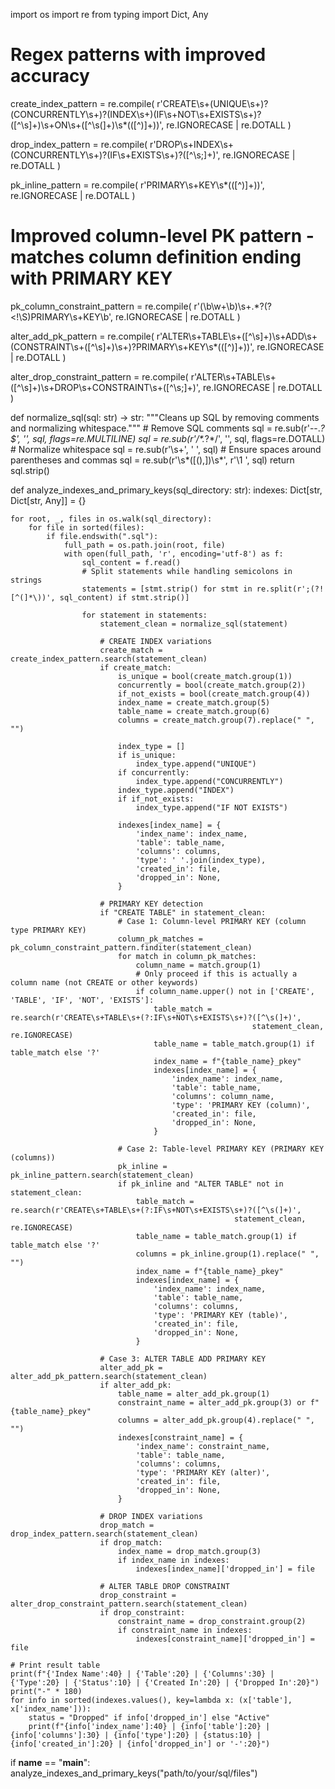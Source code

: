 import os
import re
from typing import Dict, Any

# Regex patterns with improved accuracy
create_index_pattern = re.compile(
    r'CREATE\s+(UNIQUE\s+)?(CONCURRENTLY\s+)?(INDEX\s+)(IF\s+NOT\s+EXISTS\s+)?([^\s]+)\s+ON\s+([^\s(]+)\s*\(([^)]+)\)',
    re.IGNORECASE | re.DOTALL
)

drop_index_pattern = re.compile(
    r'DROP\s+INDEX\s+(CONCURRENTLY\s+)?(IF\s+EXISTS\s+)?([^\s;]+)',
    re.IGNORECASE | re.DOTALL
)

pk_inline_pattern = re.compile(
    r'PRIMARY\s+KEY\s*\(([^)]+)\)',
    re.IGNORECASE | re.DOTALL
)

# Improved column-level PK pattern - matches column definition ending with PRIMARY KEY
pk_column_constraint_pattern = re.compile(
    r'(\b\w+\b)\s+.*?(?<!\S)PRIMARY\s+KEY\b',
    re.IGNORECASE | re.DOTALL
)

alter_add_pk_pattern = re.compile(
    r'ALTER\s+TABLE\s+([^\s]+)\s+ADD\s+(CONSTRAINT\s+([^\s]+)\s+)?PRIMARY\s+KEY\s*\(([^)]+)\)',
    re.IGNORECASE | re.DOTALL
)

alter_drop_constraint_pattern = re.compile(
    r'ALTER\s+TABLE\s+([^\s]+)\s+DROP\s+CONSTRAINT\s+([^\s;]+)',
    re.IGNORECASE | re.DOTALL
)

def normalize_sql(sql: str) -> str:
    """Cleans up SQL by removing comments and normalizing whitespace."""
    # Remove SQL comments
    sql = re.sub(r'--.*?$', '', sql, flags=re.MULTILINE)
    sql = re.sub(r'/\*.*?\*/', '', sql, flags=re.DOTALL)
    # Normalize whitespace
    sql = re.sub(r'\s+', ' ', sql)
    # Ensure spaces around parentheses and commas
    sql = re.sub(r'\s*([(),])\s*', r'\1 ', sql)
    return sql.strip()

def analyze_indexes_and_primary_keys(sql_directory: str):
    indexes: Dict[str, Dict[str, Any]] = {}

    for root, _, files in os.walk(sql_directory):
        for file in sorted(files):
            if file.endswith(".sql"):
                full_path = os.path.join(root, file)
                with open(full_path, 'r', encoding='utf-8') as f:
                    sql_content = f.read()
                    # Split statements while handling semicolons in strings
                    statements = [stmt.strip() for stmt in re.split(r';(?![^(]*\))', sql_content) if stmt.strip()]

                    for statement in statements:
                        statement_clean = normalize_sql(statement)

                        # CREATE INDEX variations
                        create_match = create_index_pattern.search(statement_clean)
                        if create_match:
                            is_unique = bool(create_match.group(1))
                            concurrently = bool(create_match.group(2))
                            if_not_exists = bool(create_match.group(4))
                            index_name = create_match.group(5)
                            table_name = create_match.group(6)
                            columns = create_match.group(7).replace(" ", "")
                            
                            index_type = []
                            if is_unique:
                                index_type.append("UNIQUE")
                            if concurrently:
                                index_type.append("CONCURRENTLY")
                            index_type.append("INDEX")
                            if if_not_exists:
                                index_type.append("IF NOT EXISTS")
                            
                            indexes[index_name] = {
                                'index_name': index_name,
                                'table': table_name,
                                'columns': columns,
                                'type': ' '.join(index_type),
                                'created_in': file,
                                'dropped_in': None,
                            }

                        # PRIMARY KEY detection
                        if "CREATE TABLE" in statement_clean:
                            # Case 1: Column-level PRIMARY KEY (column type PRIMARY KEY)
                            column_pk_matches = pk_column_constraint_pattern.finditer(statement_clean)
                            for match in column_pk_matches:
                                column_name = match.group(1)
                                # Only proceed if this is actually a column name (not CREATE or other keywords)
                                if column_name.upper() not in ['CREATE', 'TABLE', 'IF', 'NOT', 'EXISTS']:
                                    table_match = re.search(r'CREATE\s+TABLE\s+(?:IF\s+NOT\s+EXISTS\s+)?([^\s(]+)', 
                                                          statement_clean, re.IGNORECASE)
                                    table_name = table_match.group(1) if table_match else '?'
                                    index_name = f"{table_name}_pkey"
                                    indexes[index_name] = {
                                        'index_name': index_name,
                                        'table': table_name,
                                        'columns': column_name,
                                        'type': 'PRIMARY KEY (column)',
                                        'created_in': file,
                                        'dropped_in': None,
                                    }

                            # Case 2: Table-level PRIMARY KEY (PRIMARY KEY (columns))
                            pk_inline = pk_inline_pattern.search(statement_clean)
                            if pk_inline and "ALTER TABLE" not in statement_clean:
                                table_match = re.search(r'CREATE\s+TABLE\s+(?:IF\s+NOT\s+EXISTS\s+)?([^\s(]+)', 
                                                      statement_clean, re.IGNORECASE)
                                table_name = table_match.group(1) if table_match else '?'
                                columns = pk_inline.group(1).replace(" ", "")
                                index_name = f"{table_name}_pkey"
                                indexes[index_name] = {
                                    'index_name': index_name,
                                    'table': table_name,
                                    'columns': columns,
                                    'type': 'PRIMARY KEY (table)',
                                    'created_in': file,
                                    'dropped_in': None,
                                }

                        # Case 3: ALTER TABLE ADD PRIMARY KEY
                        alter_add_pk = alter_add_pk_pattern.search(statement_clean)
                        if alter_add_pk:
                            table_name = alter_add_pk.group(1)
                            constraint_name = alter_add_pk.group(3) or f"{table_name}_pkey"
                            columns = alter_add_pk.group(4).replace(" ", "")
                            indexes[constraint_name] = {
                                'index_name': constraint_name,
                                'table': table_name,
                                'columns': columns,
                                'type': 'PRIMARY KEY (alter)',
                                'created_in': file,
                                'dropped_in': None,
                            }

                        # DROP INDEX variations
                        drop_match = drop_index_pattern.search(statement_clean)
                        if drop_match:
                            index_name = drop_match.group(3)
                            if index_name in indexes:
                                indexes[index_name]['dropped_in'] = file

                        # ALTER TABLE DROP CONSTRAINT
                        drop_constraint = alter_drop_constraint_pattern.search(statement_clean)
                        if drop_constraint:
                            constraint_name = drop_constraint.group(2)
                            if constraint_name in indexes:
                                indexes[constraint_name]['dropped_in'] = file

    # Print result table
    print(f"{'Index Name':40} | {'Table':20} | {'Columns':30} | {'Type':20} | {'Status':10} | {'Created In':20} | {'Dropped In':20}")
    print("-" * 180)
    for info in sorted(indexes.values(), key=lambda x: (x['table'], x['index_name'])):
        status = "Dropped" if info['dropped_in'] else "Active"
        print(f"{info['index_name']:40} | {info['table']:20} | {info['columns']:30} | {info['type']:20} | {status:10} | {info['created_in']:20} | {info['dropped_in'] or '-':20}")

if __name__ == "__main__":
    analyze_indexes_and_primary_keys("path/to/your/sql/files")
